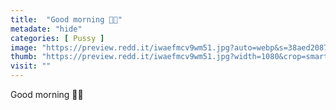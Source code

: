 ```yaml
---
title:  "Good morning 🍑🍉"
metadate: "hide"
categories: [ Pussy ]
image: "https://preview.redd.it/iwaefmcv9wm51.jpg?auto=webp&s=38aed20874581af9edef3d3d185f0ab9034d6eff"
thumb: "https://preview.redd.it/iwaefmcv9wm51.jpg?width=1080&crop=smart&auto=webp&s=285a280b31a520362fd18e471831b51398fe98a8"
visit: ""
---
```

Good morning 🍑🍉
